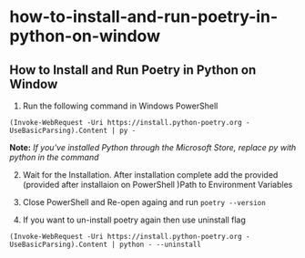# how-to-install-and-run-poetry-in-python-on-window

## How to Install and Run Poetry in Python on Window

1. Run the following command in Windows PowerShell

``
(Invoke-WebRequest -Uri https://install.python-poetry.org -UseBasicParsing).Content | py -
``

**Note:** _If you've installed Python through the Microsoft Store, replace py with python in the command_

2. Wait for the Installation. After installation complete add the provided (provided after installaion on PowerShell )Path to Environment Variables

3. Close PowerShell and Re-open againg and run
   `poetry --version`

4. If you want to un-install poetry again then use uninstall flag

`(Invoke-WebRequest -Uri https://install.python-poetry.org -UseBasicParsing).Content | python - --uninstall`
